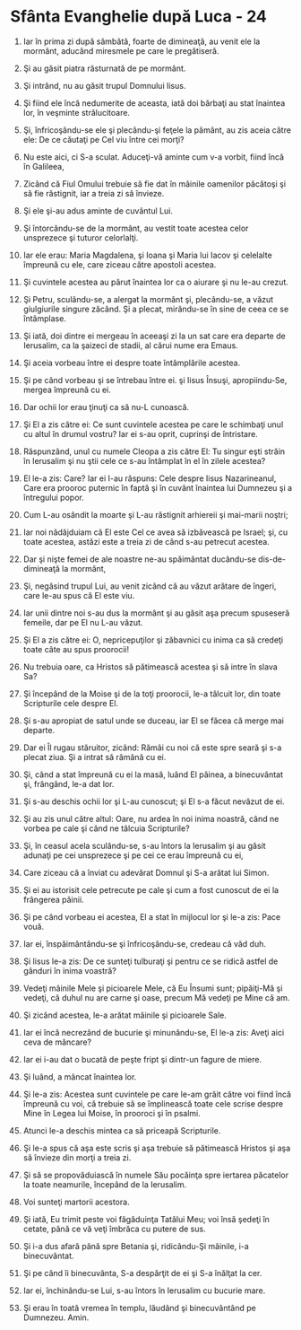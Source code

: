 # Sf&#226;nta Evanghelie dup&#259; Luca - 24

1. Iar în prima zi după sâmbătă, foarte de dimineaţă, au venit ele la mormânt, aducând miresmele pe care le pregătiseră. 

2. Şi au găsit piatra răsturnată de pe mormânt. 

3. Şi intrând, nu au găsit trupul Domnului Iisus. 

4. Şi fiind ele încă nedumerite de aceasta, iată doi bărbaţi au stat înaintea lor, în veşminte strălucitoare. 

5. Şi, înfricoşându-se ele şi plecându-şi feţele la pământ, au zis aceia către ele: De ce căutaţi pe Cel viu între cei morţi? 

6. Nu este aici, ci S-a sculat. Aduceţi-vă aminte cum v-a vorbit, fiind încă în Galileea, 

7. Zicând că Fiul Omului trebuie să fie dat în mâinile oamenilor păcătoşi şi să fie răstignit, iar a treia zi să învieze. 

8. Şi ele şi-au adus aminte de cuvântul Lui. 

9. Şi întorcându-se de la mormânt, au vestit toate acestea celor unsprezece şi tuturor celorlalţi. 

10. Iar ele erau: Maria Magdalena, şi Ioana şi Maria lui Iacov şi celelalte împreună cu ele, care ziceau către apostoli acestea. 

11. Şi cuvintele acestea au părut înaintea lor ca o aiurare şi nu le-au crezut. 

12. Şi Petru, sculându-se, a alergat la mormânt şi, plecându-se, a văzut giulgiurile singure zăcând. Şi a plecat, mirându-se în sine de ceea ce se întâmplase. 

13. Şi iată, doi dintre ei mergeau în aceeaşi zi la un sat care era departe de Ierusalim, ca la şaizeci de stadii, al cărui nume era Emaus. 

14. Şi aceia vorbeau între ei despre toate întâmplările acestea. 

15. Şi pe când vorbeau şi se întrebau între ei. şi Iisus Însuşi, apropiindu-Se, mergea împreună cu ei. 

16. Dar ochii lor erau ţinuţi ca să nu-L cunoască. 

17. Şi El a zis către ei: Ce sunt cuvintele acestea pe care le schimbaţi unul cu altul în drumul vostru? Iar ei s-au oprit, cuprinşi de întristare. 

18. Răspunzând, unul cu numele Cleopa a zis către El: Tu singur eşti străin în Ierusalim şi nu ştii cele ce s-au întâmplat în el în zilele acestea? 

19. El le-a zis: Care? Iar ei I-au răspuns: Cele despre Iisus Nazarineanul, Care era prooroc puternic în faptă şi în cuvânt înaintea lui Dumnezeu şi a întregului popor. 

20. Cum L-au osândit la moarte şi L-au răstignit arhiereii şi mai-marii noştri; 

21. Iar noi nădăjduiam că El este Cel ce avea să izbăvească pe Israel; şi, cu toate acestea, astăzi este a treia zi de când s-au petrecut acestea. 

22. Dar şi nişte femei de ale noastre ne-au spăimântat ducându-se dis-de-dimineaţă la mormânt, 

23. Şi, negăsind trupul Lui, au venit zicând că au văzut arătare de îngeri, care le-au spus că El este viu. 

24. Iar unii dintre noi s-au dus la mormânt şi au găsit aşa precum spuseseră femeile, dar pe El nu L-au văzut. 

25. Şi El a zis către ei: O, nepricepuţilor şi zăbavnici cu inima ca să credeţi toate câte au spus proorocii! 

26. Nu trebuia oare, ca Hristos să pătimească acestea şi să intre în slava Sa? 

27. Şi începând de la Moise şi de la toţi proorocii, le-a tâlcuit lor, din toate Scripturile cele despre El. 

28. Şi s-au apropiat de satul unde se duceau, iar El se făcea că merge mai departe. 

29. Dar ei Îl rugau stăruitor, zicând: Rămâi cu noi că este spre seară şi s-a plecat ziua. Şi a intrat să rămână cu ei. 

30. Şi, când a stat împreună cu ei la masă, luând El pâinea, a binecuvântat şi, frângând, le-a dat lor. 

31. Şi s-au deschis ochii lor şi L-au cunoscut; şi El s-a făcut nevăzut de ei. 

32. Şi au zis unul către altul: Oare, nu ardea în noi inima noastră, când ne vorbea pe cale şi când ne tâlcuia Scripturile? 

33. Şi, în ceasul acela sculându-se, s-au întors la Ierusalim şi au găsit adunaţi pe cei unsprezece şi pe cei ce erau împreună cu ei, 

34. Care ziceau că a înviat cu adevărat Domnul şi S-a arătat lui Simon. 

35. Şi ei au istorisit cele petrecute pe cale şi cum a fost cunoscut de ei la frângerea pâinii. 

36. Şi pe când vorbeau ei acestea, El a stat în mijlocul lor şi le-a zis: Pace vouă. 

37. Iar ei, înspăimântându-se şi înfricoşându-se, credeau că văd duh. 

38. Şi Iisus le-a zis: De ce sunteţi tulburaţi şi pentru ce se ridică astfel de gânduri în inima voastră? 

39. Vedeţi mâinile Mele şi picioarele Mele, că Eu Însumi sunt; pipăiţi-Mă şi vedeţi, că duhul nu are carne şi oase, precum Mă vedeţi pe Mine că am. 

40. Şi zicând acestea, le-a arătat mâinile şi picioarele Sale. 

41. Iar ei încă necrezând de bucurie şi minunându-se, El le-a zis: Aveţi aici ceva de mâncare? 

42. Iar ei i-au dat o bucată de peşte fript şi dintr-un fagure de miere. 

43. Şi luând, a mâncat înaintea lor. 

44. Şi le-a zis: Acestea sunt cuvintele pe care le-am grăit către voi fiind încă împreună cu voi, că trebuie să se împlinească toate cele scrise despre Mine în Legea lui Moise, în prooroci şi în psalmi. 

45. Atunci le-a deschis mintea ca să priceapă Scripturile. 

46. Şi le-a spus că aşa este scris şi aşa trebuie să pătimească Hristos şi aşa să învieze din morţi a treia zi. 

47. Şi să se propovăduiască în numele Său pocăinţa spre iertarea păcatelor la toate neamurile, începând de la Ierusalim. 

48. Voi sunteţi martorii acestora. 

49. Şi iată, Eu trimit peste voi făgăduinţa Tatălui Meu; voi însă şedeţi în cetate, până ce vă veţi îmbrăca cu putere de sus. 

50. Şi i-a dus afară până spre Betania şi, ridicându-Şi mâinile, i-a binecuvântat. 

51. Şi pe când îi binecuvânta, S-a despărţit de ei şi S-a înălţat la cer. 

52. Iar ei, închinându-se Lui, s-au întors în Ierusalim cu bucurie mare. 

53. Şi erau în toată vremea în templu, lăudând şi binecuvântând pe Dumnezeu. Amin. 

